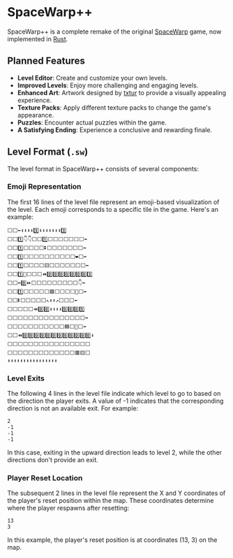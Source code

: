 # SpaceWarp++

SpaceWarp++ is a complete remake of the original [SpaceWarp](https://github.com/Wam25/SpaceWarp) game, now implemented in [Rust](https://www.rust-lang.org/).

## Planned Features
- **Level Editor**: Create and customize your own levels.
- **Improved Levels**: Enjoy more challenging and engaging levels.
- **Enhanced Art**: Artwork designed by [txtur](https://github.com/txtur) to provide a visually appealing experience.
- **Texture Packs**: Apply different texture packs to change the game's appearance.
- **Puzzles**: Encounter actual puzzles within the game.
- **A Satisfying Ending**: Experience a conclusive and rewarding finale.

## Level Format (`.sw`)
The level format in SpaceWarp++ consists of several components:

### Emoji Representation
The first 16 lines of the level file represent an emoji-based visualization of the level. Each emoji corresponds to a specific tile in the game. Here's an example:
```
⬜⬜⬅️⬇️⬇️⬇️⬇️3️⃣⬇️⬇️⬇️⬇️⬇️⬇️⬇️3️⃣
⬜⬜1️⃣👇👇⬜⬜1️⃣⬜⬜⬜⬜⬜⬜⬜⬅️
⬜⬜1️⃣⬜⬜⬜⬜⏬⬜⬜⬜⬜⬜⬜⬜⬅️
⬜⬜1️⃣⬜⬜⬜⬜⬜⬜⬜⬜⬜⬜❤️⬜⬅️
⬜⬜1️⃣⬜⬜⬜⬜🟨⬜⬜⬜⬜⬜⬜⬜⬅️
⬜⬜1️⃣🔴⬜⬜⬜⏪0️⃣0️⃣0️⃣0️⃣0️⃣0️⃣0️⃣3️⃣
⬜⬜⬅️0️⃣⏩⬜⬜⬜⬜⬜⬜⬜⬜⬜👇⬅️
⬜⬜1️⃣⬜⬜⬜⬜⬜🟥⬜⬜⬜⬜💙⬜⬅️
⬜⬜⏬⬜⬜⬜⬜⬜↖️⬆️⬆️↗️⬜⬜⬜⬅️
⬜⬜⬜⬜⬜⏪0️⃣0️⃣⬇️⬇️⬇️⬇️0️⃣0️⃣0️⃣5️⃣
⬜⬜⬜⬜⬜⬜⬜⬜⬜⬜⬜⬜⬜⬜⬜⬅️
⬜⬜⬜⬜⬜⬜⬜⬜⬜⬜⬜🟦⬜💛⬜⬅️
⬜⬜⏪0️⃣0️⃣0️⃣0️⃣0️⃣0️⃣0️⃣0️⃣0️⃣0️⃣0️⃣0️⃣⬇️
⬜⬜⬜⬜⬜⬜⬜⬜⬜⬜⬜⬜⬜⬜⬜⬜
⬜⬜⬜⬜⬜⬜⬜⬜⬜⬜⬜⬜⬜🟥🟨⬜
⬆️⬆️⬆️⬆️⬆️⬆️⬆️⬆️⬆️⬆️⬆️⬆️⬆️⬆️⬆️⬆️
```

### Level Exits
The following 4 lines in the level file indicate which level to go to based on the direction the player exits. A value of -1 indicates that the corresponding direction is not an available exit. For example:
```
2
-1
-1
-1
```
In this case, exiting in the upward direction leads to level 2, while the other directions don't provide an exit.

### Player Reset Location
The subsequent 2 lines in the level file represent the X and Y coordinates of the player's reset position within the map. These coordinates determine where the player respawns after resetting:
```
13
3
```
In this example, the player's reset position is at coordinates (13, 3) on the map.
